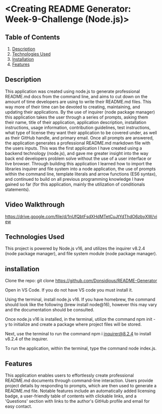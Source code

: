 # <Creating README Generator: Week-9-Challenge (Node.js)>

## Table of Contents
 1. [Description](#description)
 2. [Technologies Used](#technologies-used)
 3. [Installation](#installation)
 4. [Features](#features)

## Description

This application was created using node.js to generate professional README.md docs from the command line, and aims to cut down on the amount of time developers are using to write their README.md files. This way more of their time can be devoted to creating, maintaining, and updating their applications. By the use of inquirer (node package manager) this application takes the user through a series of prompts, asking them their name, title of their application, application description, installation instructions, usage information, contribution guidelines, test instructions, what type of license they want their application to be covered under, as well as their GitHub handle, and primary email. Once all prompts are answered, the application generates a professional README.md markdown file with the users inputs. This was the first application I have created using a backend technology (node.js), and gave me greater insight into the way back end developers problem solve without the use of a user interface or live browser. Through building this application I learned how to import the libraries inquirer and file system into a node application, the use of prompts within the command line, template literals and arrow functions (ES6 syntax), and continued to build on all previous programming knowledge I have gained so far (for this application, mainly the utilization of conditionals statements).

## Video Walkthrough

https://drive.google.com/file/d/1nUfQbtFsdXHdMTetCuJtYdThdO6zbyXW/view

## Technologies Used

This project is powered by Node.js v16, and utilizes the inquirer v8.2.4 (node package manager), and file system module (node package manager).

## installation

Clone the repo: git clone https://github.com/Donsidious/README-Generator

Open in VS Code. If you do not have VS code you must install it.

Using the terminal, install node.js v16. If you have homebrew, the command should look like the following (brew install node@16), however this may vary and the documentation should be consulted.

Once node.js v16 is installed, in the terminal, utilize the command npm init -y to initialize and create a package where project files will be stored.

Next, use the terminal to run the command npm i inquirer@8.2.4 to install v8.2.4 of the inquirer.

To run the application, within the terminal, type the command node index.js.


## Features

This application enables users to effortlessly create professional README.md documents through command-line interaction. Users provide project details by responding to prompts, which are then used to generate a README.md file. Notable features include an automatically added licensing badge, a user-friendly table of contents with clickable links, and a 'Questions' section with links to the author's GitHub profile and email for easy contact.

